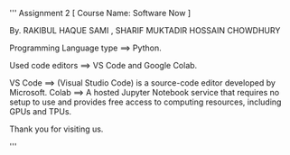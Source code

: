 '''
Assignment 2 
[ Course Name: Software Now ]


By. 
RAKIBUL HAQUE SAMI ,
SHARIF MUKTADIR HOSSAIN CHOWDHURY


Programming Language type ==> Python. 

Used code editors ==> VS Code and Google Colab.


VS Code ==> (Visual Studio Code) is a source-code editor developed by Microsoft.
Colab ==> A hosted Jupyter Notebook service that requires no setup to use and provides free access to computing resources, including GPUs and TPUs. 


Thank you for visiting us.

'''
